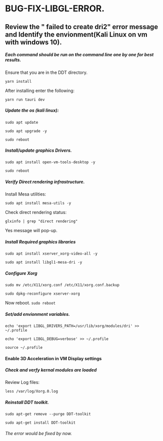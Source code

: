 # BUG-FIX-LIBGL-ERROR.

## Review the " failed to create dri2" error message and Identify the envionment(Kali Linux on vm with windows 10).

##### Each command should be run on the command line one by one for best results.

Ensure that you are in the DDT directory. 

```yarn install```

After installing enter the following: 

```yarn run tauri dev```

##### Update the os (kali linux):

```sudo apt update```

```sudo apt upgrade -y```

```sudo reboot```

##### Install/update graphics Drivers.

```sudo apt install open-vm-tools-desktop -y```

```sudo reboot```

##### Verify Direct rendering infrastructure.

Install Mesa utilities: 

```sudo apt install mesa-utils -y```

Check direct rendering status: 

```glxinfo | grep "direct rendering"```

Yes message will pop-up.

##### Install Required graphics libraries

```sudo apt install xserver_xorg-video-all -y```

```sudo apt install libgl1-mesa-dri -y```

##### Configure Xorg

```sudo mv /etc/X11/xorg.conf /etc/X11/xorg.conf.backup```

```sudo dpkg-reconfigure xserver-xorg```

Now reboot. 
```sudo reboot```

##### Set/add envionment variables.

```echo 'export LIBGL_DRIVERS_PATH=/usr/lib/xorg/modules/dri' >> ~/.profile```

```echo 'export LIBGL_DEBUG=verbose' >> ~/.profile```

```source ~/.profile```

#### Enable 3D Acceleration in VM Display settings

##### Check and verfy kernal modules are loaded

Review Log files: 

```less /var/log/Xorg.0.log```

##### Reinstall DDT toolkit.

```sudo apt-get remove --purge DDT-toolkit```

```sudo apt-get install DDT-toolkit```

###### The error would be fixed by now.
